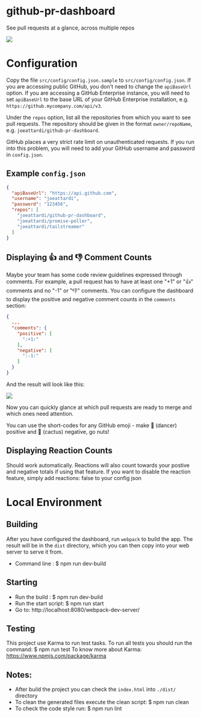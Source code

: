 # github-pr-dashboard

See pull requests at a glance, across multiple repos

![](img/screenshot.png)

# Configuration

Copy the file `src/config/config.json.sample` to `src/config/config.json`. If you are accessing public GitHub, you don't need to change the `apiBaseUrl` option. If you are accessing a GitHub Enterprise instance, you will need to set `apiBaseUrl` to the base URL of your GitHub Enterprise installation, e.g. `https://github.mycompany.com/api/v3`.

Under the `repos` option, list all the repositories from which you want to see pull requests. The repository should be given in the format `owner/repoName`, e.g. `joeattardi/github-pr-dashboard`.

GitHub places a very strict rate limit on unauthenticated requests. If you run into this problem, you will need to add your GitHub username and password in `config.json`.

## Example `config.json`

```json
{
  "apiBaseUrl": "https://api.github.com",
  "username": "joeattardi",
  "password": "123456",
  "repos": [
    "joeattardi/github-pr-dashboard",
    "joeattardi/promise-poller",
    "joeattardi/tailstreamer"
  ]
}
```

## Displaying 👍 and 👎 Comment Counts

Maybe your team has some code review guidelines expressed through comments. For example, a pull request has to have at least one "+1" or "👍" comments and no "-1" or "👎" comments. You can configure the dashboard to display the positive and negative comment counts in the `comments` section:

```json
{
  ...
  "comments": {
    "positive": [
      ":+1:"
    ],
    "negative": [
      ":-1:"
    ]
  }
}
```

And the result will look like this:

![](img/comments.png)

Now you can quickly glance at which pull requests are ready to merge and which ones need attention.

You can use the short-codes for any GitHub emoji - make 💃 (dancer) positive and 🌵 (cactus) negative, go nuts!

## Displaying Reaction Counts

Should work automatically. Reactions will also count towards your postive and negative totals if using that feature. If you want to disable the reaction feature, simply add reactions: false to your config json

# Local Environment

## Building

After you have configured the dashboard, run `webpack` to build the app. The result will be in the `dist` directory, which you can then copy into your web server to serve it from.

 * Command line : $ npm run dev-build

## Starting

 * Run the build : $ npm run dev-build
 * Run the start script: $ npm run start
 * Go to: http://localhost:8080/webpack-dev-server/

## Testing

This project use Karma to run test tasks. To run all tests you should run the command: $ npm run test
To know more about Karma: https://www.npmjs.com/package/karma

## Notes:

 * After build the project you can check the `index.html` into `./dist/` directory
 * To clean the generated files execute the clean script: $ npm run clean
 * To check the code style run: $ npm run lint

